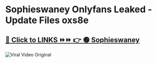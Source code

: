 
 # Sophieswaney Onlyfans Leaked - Update Files oxs8e

## <h2><a href="https://clipsfans.com/Sophieswaney&ref=git">🔗 Click to LINKS ⏩⏩ 👉 🟢 Sophieswaney </a></h2>

<a href="https://clipsfans.com/Sophieswaney&ref=git" rel="nofollow" data-target="animated-image.originalLink"><img src="https://i.ibb.co.com/xMMVF88/686577567.gif" alt="Viral Video Original" style="max-width: 100%; display: inline-block;" data-target="animated-image.originalImage"></a>

